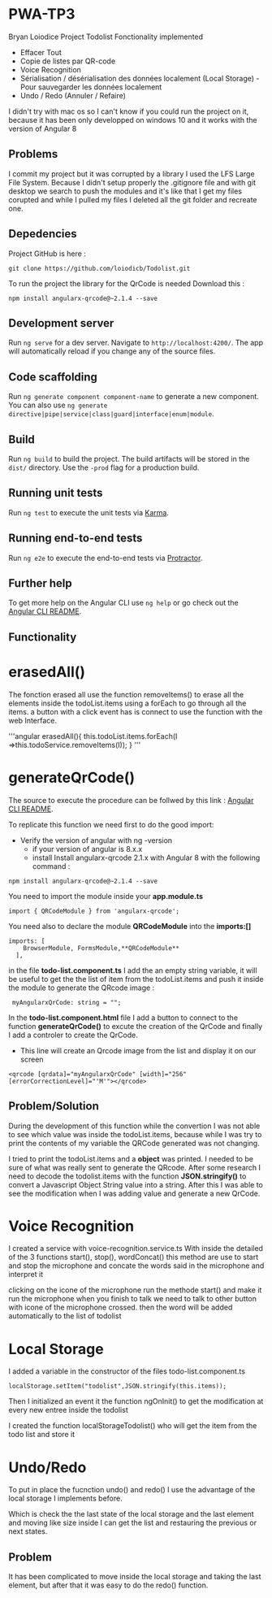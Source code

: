 # PWA-TP3

Bryan Loiodice Project Todolist
Fonctionality implemented
* Effacer Tout
* Copie de listes par QR-code
* Voice Recognition
* Sérialisation / désérialisation des données localement (Local Storage) - Pour sauvegarder les données localement
* Undo / Redo (Annuler / Refaire)

I didn't try with mac os so I can't know if you could run the project on it, because it has been only developped on windows 10
and it works with the version of Angular 8

## Problems
I commit my project but it was corrupted by a library I used the LFS Large File System.
Because I didn't setup properly the .gitignore file and with git desktop we search to push the modules
and it's like that I get my files corupted and while I pulled my files I deleted all the git folder and recreate one.

## Depedencies
Project GitHub is here :
```console
git clone https://github.com/loiodicb/Todolist.git
```
To run the project the library for the QrCode is needed 
Download this :
```console
npm install angularx-qrcode@~2.1.4 --save
```

## Development server

Run `ng serve` for a dev server. Navigate to `http://localhost:4200/`. The app will automatically reload if you change any of the source files.

## Code scaffolding

Run `ng generate component component-name` to generate a new component. You can also use `ng generate directive|pipe|service|class|guard|interface|enum|module`.

## Build

Run `ng build` to build the project. The build artifacts will be stored in the `dist/` directory. Use the `-prod` flag for a production build.

## Running unit tests

Run `ng test` to execute the unit tests via [Karma](https://karma-runner.github.io).

## Running end-to-end tests

Run `ng e2e` to execute the end-to-end tests via [Protractor](http://www.protractortest.org/).

## Further help

To get more help on the Angular CLI use `ng help` or go check out the [Angular CLI README](https://github.com/angular/angular-cli/blob/master/README.md).

## Functionality

# erasedAll()

The fonction erased all use the function removeItems() to erase all the elements inside the todoList.items using a forEach to go through all the items. a button with a click event has is connect to use the function with the web Interface.

'''angular
  erasedAll(){
        this.todoList.items.forEach(I =>this.todoService.removeItems(I));
    }
'''

# generateQrCode()

The source to execute the procedure can be follwed by this link : [Angular CLI README](https://www.npmjs.com/package/angularx-qrcode).

To replicate this function we need first to do the good import:
* Verify the version of angular with ng -version
    * if your version of angular is 8.x.x
    * install Install angularx-qrcode 2.1.x with Angular 8 with the following command :
```console
npm install angularx-qrcode@~2.1.4 --save
```
You need to import the module inside your **app.module.ts**
```angular
import { QRCodeModule } from 'angularx-qrcode';
```
You need also to declare the module **QRCodeModule** into  the **imports:[]**
```angular
imports: [
    BrowserModule, FormsModule,**QRCodeModule**
  ],
```
in the file **todo-list.component.ts**
I add the an empty string variable, it will be useful to get the the list of item from the todoList.items and push it inside the module to generate the QRcode image :
```angular
 myAngularxQrCode: string = "";
```
In the **todo-list.component.html** file I add a button to connect to the function **generateQrCode()** to excute the creation of the QrCode
and finally I add a controler to create the QrCode.
* This line will create an Qrcode image from the list and display it on our screen
```angular
<qrcode [qrdata]="myAngularxQrCode" [width]="256" [errorCorrectionLevel]="'M'"></qrcode>
```

## Problem/Solution

During the development of this function while the convertion I was not able to see which value was inside the todoList.items, because while I was try to print the contents of my variable the QRCode generated was not changing.

I tried to print the todoList.items and a **object** was printed. I needed to be sure of what was really sent to generate the QRcode.
After some research I need to decode the todolist.items with the function **JSON.stringify()** to convert a Javascript Object String value into a string.
After this I was able to see the modification when I was adding value and generate a new QrCode.

# Voice Recognition

I created a service with voice-recognition.service.ts
With inside the detailed of the 3 functions start(), stop(), wordConcat()
this method are use to start and stop the microphone and concate the words said in the microphone and interpret it

clicking on the icone of the microphone run the methode start() and make it run the microphone when you finish to talk
we need to talk to other button with icone of the microphone crossed.
then the word will be added automatically to the list of todolist

# Local Storage

I added a variable in the constructor of the files todo-list.component.ts
```angular
localStorage.setItem("todolist",JSON.stringify(this.items));
```
Then I initialized an event it the function ngOnInit() 
to get the modification at every new entree inside the todolist

I created the function localStorageTodolist() who will
get the item from the todo list and store it

# Undo/Redo

To put in place the fucnction undo() and redo() I use the advantage of the local storage I implements before.

Which is check the the last state of the local storage and the last element and moving like size inside
I can get the list and restauring the previous or next states.

## Problem 

It has been complicated to move inside the local storage and taking the last element,
but after that it was easy to do the redo() function.

